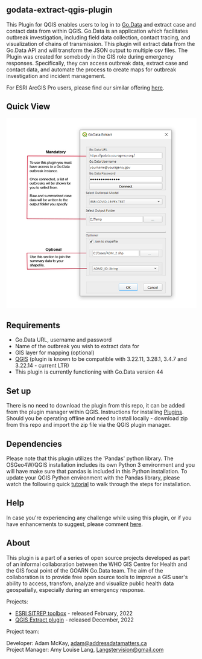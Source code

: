 ## godata-extract-qgis-plugin
This Plugin for QGIS enables users to log in to [Go.Data](https://worldhealthorganization.github.io/godata/) and extract case and contact data from within QGIS. Go.Data is an application which facilitates outbreak investigation, including field data collection, contact tracing, and visualization of chains of transmission. This plugin will extract data from the Go.Data API and will transform the JSON output to multiple csv files. The Plugin was created for somebody in the GIS role during emergency responses. Specifically, they can access outbreak data, extract case and contact data, and automate the process to create maps for outbreak investigation and incident management. 

For ESRI ArcGIS Pro users, please find our similar offering [here](https://github.com/WorldHealthOrganization/godata-ESRI-SITREP-toolbox).

## Quick View
![extract](/assets/images/Artboard5.png)

## Requirements
- Go.Data URL, username and password
- Name of the outbreak you wish to extract data for
- GIS layer for mapping (optional)
- [QGIS](https://qgis.org/en/site/forusers/download.html) (plugin is known to be compatible with 3.22.11, 3.28.1, 3.4.7 and 3.22.14 - current LTR)
- This plugin is currently functioning with Go.Data version 44

## Set up 
There is no need to download the plugin from this repo, it can be added from the plugin manager within QGIS. Instructions for installing [Plugins](https://docs.qgis.org/3.22/en/docs/training_manual/qgis_plugins/fetching_plugins.html). Should you be operating offline and need to install locally - download zip from this repo and import the zip file via the QGIS plugin manager.

## Dependencies
Please note that this plugin utilizes the 'Pandas' python library. The OSGeo4W/QGIS installation includes its own Python 3 environment and you will have make sure that pandas is included in this Python installation. To update your QGIS Python environment with the Pandas library, please watch the following quick [tutorial](https://youtu.be/vJXrD4_aF-o) to walk through the steps for installation.

## Help
In case you're experiencing any challenge while using this plugin, or if you have enhancements to suggest, please comment [here](https://github.com/WorldHealthOrganization/godata-extract-qgis-plugin/issues).

## About
This plugin is a part of a series of open source projects developed as part of an informal collaboration between the WHO GIS Centre for Health and the GIS focal point of the GOARN Go.Data team. The aim of the collaboration is to provide free open source tools to improve a GIS user's ability to access, transfom, analyze and visualize public health data geospatially, especially during an emergency response.

Projects:
- [ESRI SITREP toolbox](https://github.com/WorldHealthOrganization/godata-ESRI-SITREP-toolbox) - released February, 2022
- [QGIS Extract plugin](https://github.com/WorldHealthOrganization/godata-extract-qgis-plugin) - released December, 2022

Project team:

Developer: Adam McKay, adam@addressdatamatters.ca  
Project Manager: Amy Louise Lang, Langstervision@gmail.com
